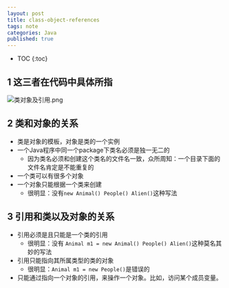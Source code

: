 ```yaml
---
layout: post
title: class-object-references
tags: note
categories: Java
published: true
---
```


* TOC
{:toc}


## 1 这三者在代码中具体所指
![类对象及引用.png](https://i.loli.net/2020/02/04/zKoGqZ95ljaQ7iB.png)

## 2 类和对象的关系
- 类是对象的模板，对象是类的一个实例
- 一个Java程序中同一个package下类名必须是独一无二的
    - 因为类名必须和创建这个类名的文件名一致，众所周知：一个目录下面的文件名肯定是不能重复的
- 一个类可以有很多个对象
- 一个对象只能根据一个类来创建
    - 很明显：没有`new Animal() People() Alien()`这种写法

## 3 引用和类以及对象的关系
- 引用必须是且只能是一个类的引用
    - 很明显：没有 `Animal m1 = new Animal() People() Alien()`这种莫名其妙的写法
- 引用只能指向其所属类型的类的对象
    - 很明显：`Animal m1 = new People()`是错误的
- 只能通过指向一个对象的引用，来操作一个对象。比如，访问某个成员变量。